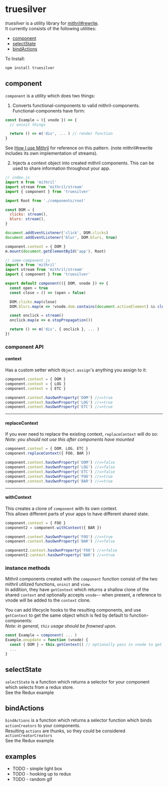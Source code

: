 # truesilver
*truesilver* is a utility library for [mithril#rewrite](https://github.com/lhorie/mithril.js/tree/rewrite).  
It currently consists of the following utilities:  
* [component](#comonent)  
* [selectState](#selectState)  
* [bindActions](#bindActions)  
  
To Install:
```bash
npm install truesilver
```
  
  
## component
`component` is a utility which does two things:  
  
 1) Converts functional-components to valid mithril-components. Functional-components have form:  
```js
const Example = ({ vnode }) => {
  // oninit things

  return () => m('div', ... ) // render function
}
```
See [How I use Mithril](https://james-forbes.com/?/posts/how-i-use-mithril) for reference on this pattern. (note mithril#rewrite includes its own implementation of streams).  

 2) Injects a context object into created mithril components. This can be used to share information throughout your app.  
```js
// index.js
import m from 'mithril'
import stream from 'mithril/stream'
import { component } from 'truesilver'

import Root from './components/root'

const DOM = {
  clicks: stream(),
  blurs: stream(),
}

document.addEventListener('click', DOM.clicks)
document.addEventListener('blur', DOM.blurs, true)

component.context = { DOM }
m.mount(document.getElementById('app'), Root)
```
```js
// some-component.js
import m from 'mithril'
import stream from 'mithril/stream'
import { component } from 'truesilver'

export default component(({ DOM, vnode }) => {
  const open = true
  const close = () => (open = false)

  DOM.clicks.map(close)
  DOM.blurs.map(e => !vnode.dom.contains(document.activeElement) && close())

  const onclick = stream()
  onclick.map(e => e.stopPropagation())

  return () => m('div', { onclick }, ... )
})
```

### component API
#### context
Has a custom setter which `Object.assign`'s anything you assign to it:
```js
component.context = { DOM }
component.context = { LOG }
component.context = { ETC }

component.context.hasOwnProperty('DOM') //=>true
component.context.hasOwnProperty('LOG') //=>true
component.context.hasOwnProperty('ETC') //=>true
```
---
#### replaceContext
If you ever need to replace the existing context, `replaceContext` will do so:  
*Note: you should not use this after components have mounted*
```js
component.context = { DOM, LOG, ETC }
component.replaceContext({ FOO, BAR })

component.context.hasOwnProperty('DOM') //=>false
component.context.hasOwnProperty('LOG') //=>false
component.context.hasOwnProperty('ETC') //=>false
component.context.hasOwnProperty('FOO') //=>true
component.context.hasOwnProperty('BAR') //=>true
```
---
#### withContext
This creates a clone of `component` with its own context.  
This allows different parts of your apps to have different shared state.
```js
component.context = { FOO }
component2 = component.withContext({ BAR })

component.context.hasOwnProperty('FOO') //=>true
component.context.hasOwnProperty('BAR') //=>false

component2.context.hasOwnProperty('FOO') //=>false
component2.context.hasOwnProperty('BAR') //=>true
```
  
### instance methods
Mithril components created with the `component` function consist of the two mithril utilized functions, `oninit` and `view`.  
In addition, they have `getContext` which returns a shallow clone of the shared `context` and optionally accepts `vnode`-- when present, a reference to vnode will be added to the `context` clone.  
  
You can add lifecycle hooks to the resulting components, and use `getContext` to get the same object which is fed by default to function-components:  
*Note: in general, `this` usage should be frowned upon.*
```js
const Example = component( ... )
Example.onupdate = function (vnode) {
  const { DOM } = this.getContext() // optionally pass in vnode to get { ...context, vnode }
  ...
}
```
  
  
## selectState
`selectState` is a function which returns a selector for your component which selects from a redux store.  
See the Redux example  
  
## bindActions
`bindActions` is a function which returns a selector function which binds `actionCreators` to your components.  
Resulting `actions` are thunks, so they could be considered `actionCreatorCreators`  
See the Redux example  
  
  
## examples
* TODO - simple light box  
* TODO - hooking up to redux  
* TODO - random gif  
